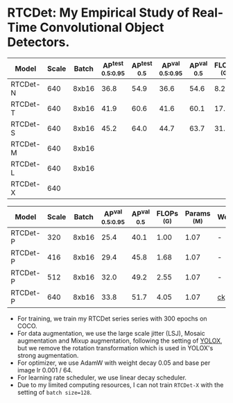 # RTCDet: My Empirical Study of Real-Time Convolutional Object Detectors.

|   Model  | Scale | Batch | AP<sup>test<br>0.5:0.95 | AP<sup>test<br>0.5 | AP<sup>val<br>0.5:0.95 | AP<sup>val<br>0.5 | FLOPs<br><sup>(G) | Params<br><sup>(M) | Weight |
|----------|-------|-------|-------------------------|--------------------|------------------------|-------------------|-------------------|--------------------|--------|
| RTCDet-N |  640  | 8xb16 |          36.8           |        54.9        |          36.6          |       54.6        |       8.2         |       2.1          | [ckpt](https://github.com/yjh0410/PyTorch_YOLO_Tutorial/releases/download/yolo_tutorial_ckpt/rtcdet_n_coco.pth) |
| RTCDet-T |  640  | 8xb16 |          41.9           |        60.6        |          41.6          |       60.1        |       17.9        |       4.7          | [ckpt](https://github.com/yjh0410/PyTorch_YOLO_Tutorial/releases/download/yolo_tutorial_ckpt/rtcdet_t_coco.pth) |
| RTCDet-S |  640  | 8xb16 |          45.2           |        64.0        |          44.7          |       63.7        |       31.5        |       8.4          | [ckpt](https://github.com/yjh0410/PyTorch_YOLO_Tutorial/releases/download/yolo_tutorial_ckpt/rtcdet_s_coco.pth) |
| RTCDet-M |  640  | 8xb16 |                         |                    |                        |                   |                   |                    |  |
| RTCDet-L |  640  | 8xb16 |                         |                    |                        |                   |                   |                    |  |
| RTCDet-X |  640  |       |                         |                    |                        |                   |                   |                    |  |

|   Model  | Scale | Batch | AP<sup>val<br>0.5:0.95 | AP<sup>val<br>0.5 | FLOPs<br><sup>(G) | Params<br><sup>(M) | Weight |
|----------|-------|-------|------------------------|-------------------|-------------------|--------------------|--------|
| RTCDet-P |  320  | 8xb16 |          25.4          |       40.1        |       1.00        |        1.07        | - |
| RTCDet-P |  416  | 8xb16 |          29.4          |       45.8        |       1.68        |        1.07        | - |
| RTCDet-P |  512  | 8xb16 |          32.0          |       49.2        |       2.55        |        1.07        | - |
| RTCDet-P |  640  | 8xb16 |          33.8          |       51.7        |       4.05        |        1.07        | [ckpt](https://github.com/yjh0410/PyTorch_YOLO_Tutorial/releases/download/yolo_tutorial_ckpt/rtcdet_p_coco.pth) |

- For training, we train my RTCDet series series with 300 epochs on COCO.
- For data augmentation, we use the large scale jitter (LSJ), Mosaic augmentation and Mixup augmentation, following the setting of [YOLOX](https://github.com/ultralytics/yolov5), but we remove the rotation transformation which is used in YOLOX's strong augmentation.
- For optimizer, we use AdamW with weight decay 0.05 and base per image lr 0.001 / 64.
- For learning rate scheduler, we use linear decay scheduler.
- Due to my limited computing resources, I can not train `RTCDet-X` with the setting of `batch size=128`.
